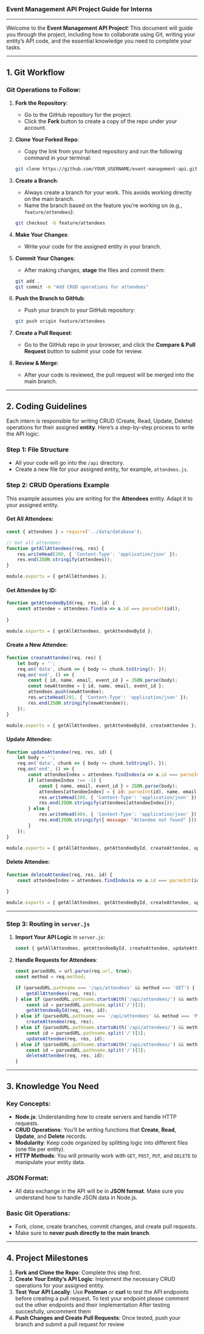 ### **Event Management API Project Guide for Interns**

---

Welcome to the **Event Management API Project**! This document will guide you through the project, including how to collaborate using Git, writing your entity’s API code, and the essential knowledge you need to complete your tasks.

---

## **1. Git Workflow**

### **Git Operations to Follow:**

1. **Fork the Repository**:
   - Go to the GitHub repository for the project.
   - Click the **Fork** button to create a copy of the repo under your account.

2. **Clone Your Forked Repo**:
   - Copy the link from your forked repository and run the following command in your terminal:
   ```bash
   git clone https://github.com/YOUR_USERNAME/event-management-api.git
   ```

3. **Create a Branch**:
   - Always create a branch for your work. This avoids working directly on the main branch.
   - Name the branch based on the feature you’re working on (e.g., `feature/attendees`):
   ```bash
   git checkout -b feature/attendees
   ```

4. **Make Your Changes**:
   - Write your code for the assigned entity in your branch.

5. **Commit Your Changes**:
   - After making changes, **stage** the files and commit them:
   ```bash
   git add .
   git commit -m "Add CRUD operations for attendees"
   ```

6. **Push the Branch to GitHub**:
   - Push your branch to your GitHub repository:
   ```bash
   git push origin feature/attendees
   ```

7. **Create a Pull Request**:
   - Go to the GitHub repo in your browser, and click the **Compare & Pull Request** button to submit your code for review.

8. **Review & Merge**:
   - After your code is reviewed, the pull request will be merged into the main branch.

---

## **2. Coding Guidelines**

Each intern is responsible for writing CRUD (Create, Read, Update, Delete) operations for their assigned **entity**. Here’s a step-by-step process to write the API logic:

### **Step 1: File Structure**
- All your code will go into the `/api` directory.
- Create a new file for your assigned entity, for example, `attendees.js`.

### **Step 2: CRUD Operations Example**
This example assumes you are writing for the **Attendees** entity. Adapt it to your assigned entity.

#### **Get All Attendees**:
```javascript
const { attendees } = require('../data/database');

// Get all attendees
function getAllAttendees(req, res) {
    res.writeHead(200, { 'Content-Type': 'application/json' });
    res.end(JSON.stringify(attendees));
}

module.exports = { getAllAttendees };
```

#### **Get Attendee by ID**:
```javascript
function getAttendeeById(req, res, id) {
    const attendee = attendees.find(a => a.id === parseInt(id));
    
}

module.exports = { getAllAttendees, getAttendeeById };
```

#### **Create a New Attendee**:
```javascript
function createAttendee(req, res) {
    let body = '';
    req.on('data', chunk => { body += chunk.toString(); });
    req.on('end', () => {
        const { id, name, email, event_id } = JSON.parse(body);
        const newAttendee = { id, name, email, event_id };
        attendees.push(newAttendee);
        res.writeHead(201, { 'Content-Type': 'application/json' });
        res.end(JSON.stringify(newAttendee));
    });
}

module.exports = { getAllAttendees, getAttendeeById, createAttendee };
```

#### **Update Attendee**:
```javascript
function updateAttendee(req, res, id) {
    let body = '';
    req.on('data', chunk => { body += chunk.toString(); });
    req.on('end', () => {
        const attendeeIndex = attendees.findIndex(a => a.id === parseInt(id));
        if (attendeeIndex !== -1) {
            const { name, email, event_id } = JSON.parse(body);
            attendees[attendeeIndex] = { id: parseInt(id), name, email, event_id };
            res.writeHead(200, { 'Content-Type': 'application/json' });
            res.end(JSON.stringify(attendees[attendeeIndex]));
        } else {
            res.writeHead(404, { 'Content-Type': 'application/json' });
            res.end(JSON.stringify({ message: "Attendee not found" }));
        }
    });
}

module.exports = { getAllAttendees, getAttendeeById, createAttendee, updateAttendee };
```

#### **Delete Attendee**:
```javascript
function deleteAttendee(req, res, id) {
    const attendeeIndex = attendees.findIndex(a => a.id === parseInt(id));
    
}

module.exports = { getAllAttendees, getAttendeeById, createAttendee, updateAttendee, deleteAttendee };
```

---

### **Step 3: Routing in `server.js`**

1. **Import Your API Logic** in `server.js`:
   ```javascript
   const { getAllAttendees, getAttendeeById, createAttendee, updateAttendee, deleteAttendee } = require('./api/attendees');
   ```

2. **Handle Requests for Attendees**:
   ```javascript
   const parsedURL = url.parse(req.url, true);
   const method = req.method;

   if (parsedURL.pathname === '/api/attendees' && method === 'GET') {
       getAllAttendees(req, res);
   } else if (parsedURL.pathname.startsWith('/api/attendees/') && method === 'GET') {
       const id = parsedURL.pathname.split('/')[3];
       getAttendeeById(req, res, id);
   } else if (parsedURL.pathname === '/api/attendees' && method === 'POST') {
       createAttendee(req, res);
   } else if (parsedURL.pathname.startsWith('/api/attendees/') && method === 'PUT') {
       const id = parsedURL.pathname.split('/')[3];
       updateAttendee(req, res, id);
   } else if (parsedURL.pathname.startsWith('/api/attendees/') && method === 'DELETE') {
       const id = parsedURL.pathname.split('/')[3];
       deleteAttendee(req, res, id);
   }
   ```

---

## **3. Knowledge You Need**

### **Key Concepts**:
- **Node.js**: Understanding how to create servers and handle HTTP requests.
- **CRUD Operations**: You’ll be writing functions that **Create**, **Read**, **Update**, and **Delete** records.
- **Modularity**: Keep code organized by splitting logic into different files (one file per entity).
- **HTTP Methods**: You will primarily work with `GET`, `POST`, `PUT`, and `DELETE` to manipulate your entity data.

### **JSON Format**:
- All data exchange in the API will be in **JSON format**. Make sure you understand how to handle JSON data in Node.js.

### **Basic Git Operations**:
- Fork, clone, create branches, commit changes, and create pull requests.
- Make sure to **never push directly to the main branch**.

---

## **4. Project Milestones**

1. **Fork and Clone the Repo**: Complete this step first.
2. **Create Your Entity’s API Logic**: Implement the necessary CRUD operations for your assigned entity.
3. **Test Your API Locally**: Use **Postman** or **curl** to test the API endpoints before creating a pull request.
To test your endpoint please comment out the other endpoints and their implementation
After testing succesfully, uncomment them
4. **Push Changes and Create Pull Requests**: Once tested, push your branch and submit a pull request for review